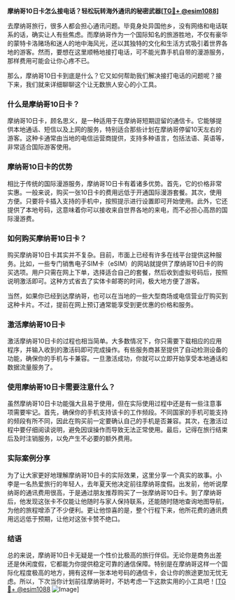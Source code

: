 **摩纳哥10日卡怎么接电话？轻松玩转海外通讯的秘密武器[[TG💪+ @esim1088](https://t.me/s/esim1088)]**

去摩纳哥旅行，很多人都会担心通讯问题。毕竟身处异国他乡，没有网络和电话联系的话，确实让人有些焦虑。而摩纳哥作为一个国际知名的旅游胜地，不仅有豪华的蒙特卡洛赌场和迷人的地中海风光，还以其独特的文化和生活方式吸引着世界各地的游客。然而，要想在这里顺畅地接打电话，可不能光靠手机自带的漫游服务，那样费用可能会让你心疼不已。

那么，摩纳哥10日卡到底是什么？它又如何帮助我们解决接打电话的问题呢？接下来，我们就来详细聊聊这个让无数旅人安心的小工具。

### 什么是摩纳哥10日卡？

摩纳哥10日卡，顾名思义，是一种适用于在摩纳哥短期逗留的通信卡。它能够提供本地通话、短信以及上网的服务，特别适合那些计划在摩纳哥停留10天左右的游客。这种卡通常由当地的电信运营商提供，支持多种语言，包括法语、英语等，非常适合国际游客使用。

### 摩纳哥10日卡的优势

相比于传统的国际漫游服务，摩纳哥10日卡有着诸多优势。首先，它的价格非常实惠。一般来说，购买一张10日卡的费用远低于开通国际漫游套餐。其次，使用方便。只要将卡插入支持的手机中，按照提示进行设置即可开始使用。此外，它还提供了本地号码，这意味着你可以接收来自世界各地的来电，而不必担心高昂的国际漫游费。

### 如何购买摩纳哥10日卡？

购买摩纳哥10日卡其实并不复杂。目前，市面上已经有许多在线平台提供这种服务。比如，一些专门销售电子SIM卡（eSIM）的网站就提供了摩纳哥10日卡的购买选项。用户只需在网上下单，选择适合自己的套餐，然后收到虚拟号码后，按照说明激活即可。这种方式省去了实体卡邮寄的时间，极大地方便了游客。

当然，如果你已经到达摩纳哥，也可以在当地的一些大型商场或电信营业厅购买到这种卡片。不过，提前在网上预订通常能享受到更优惠的价格和服务。

### 激活摩纳哥10日卡

激活摩纳哥10日卡的过程也相当简单。大多数情况下，你只需要下载相应的应用程序，并输入收到的激活码即可完成操作。有些服务商甚至提供了自动检测设备的功能，确保你的手机与卡兼容。一旦激活成功，你就可以立即开始享受本地通话和数据流量服务了。

### 使用摩纳哥10日卡需要注意什么？

虽然摩纳哥10日卡功能强大且易于使用，但在实际使用过程中还是有一些注意事项需要牢记。首先，确保你的手机支持该卡的工作频段。不同国家的手机可能支持的频段有所不同，因此在购买前一定要确认自己的手机是否兼容。其次，在激活过程中要仔细阅读说明，避免因误操作而导致无法正常使用。最后，记得在旅行结束后及时注销服务，以免产生不必要的额外费用。

### 实际案例分享

为了让大家更好地理解摩纳哥10日卡的实际效果，这里分享一个真实的故事。小李是一名热爱旅行的年轻人，去年夏天他决定前往摩纳哥度假。出发前，他听说摩纳哥的通讯费用很高，于是通过朋友推荐购买了一张摩纳哥10日卡。到了摩纳哥后，他发现这张卡不仅能让他随时与家人保持联系，还能随时随地查询地图导航，为他的旅程增添了不少便利。更让他惊喜的是，整个行程下来，他所花费的通讯费用远远低于预期，让他对这张卡赞不绝口。

### 结语

总的来说，摩纳哥10日卡无疑是一个性价比极高的旅行伴侣。无论你是商务出差还是休闲度假，它都能为你提供稳定可靠的通信保障。特别是在摩纳哥这样一个国际化程度极高的地方，拥有这样一张本地号码的通信卡，会让你的旅途更加无忧无虑。所以，下次当你计划前往摩纳哥时，不妨考虑一下这款实用的小工具吧！[[TG💪+ @esim1088](https://t.me/s/esim1088) ![Image](https://i.postimg.cc/4NQfJmqS/Snipaste-2025-05-13-00-14-12.png)]